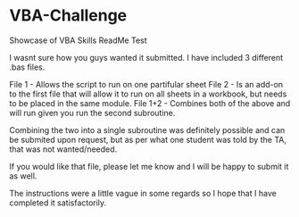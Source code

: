# VBA-Challenge
Showcase of VBA Skills
ReadMe Test

I wasnt sure how you guys wanted it submitted. I have included 3 different .bas files. 

File 1 - Allows the script to run on one partifular sheet
File 2 - Is an add-on to the first file that will allow it to run on all sheets in a workbook, but needs to be placed in the same module.
File 1+2 - Combines both of the above and will run given you run the second subroutine.

Combining the two into a single subroutine was definitely possible and can be submited upon request, but as per what one student was told by the TA, that was not wanted/needed.

If you would like that file, please let me know and I will be happy to submit it as well.

The instructions were a little vague in some regards so I hope that I have completed it satisfactorily.